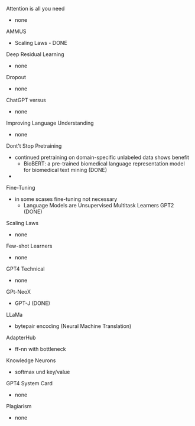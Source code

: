 Attention is all you need
- none

AMMUS
- Scaling Laws - DONE

Deep Residual Learning
- none

Dropout
- none

ChatGPT versus
- none

Improving Language Understanding
- none

Dont't Stop Pretraining
- continued pretraining on domain-specific unlabeled data shows benefit
  - BioBERT: a pre-trained biomedical language representation model for biomedical text mining (DONE)
- 

Fine-Tuning
- in some scases fine-tuning not necessary
  - Language Models are Unsupervised Multitask Learners GPT2 (DONE)

Scaling Laws
- none

Few-shot Learners
- none

GPT4 Technical
- none

GPt-NeoX
- GPT-J (DONE)

LLaMa
- bytepair encoding (Neural Machine Translation)

AdapterHub
- ff-nn with bottleneck

Knowledge Neurons
- softmax und key/value

GPT4 System Card
- none

Plagiarism
- none